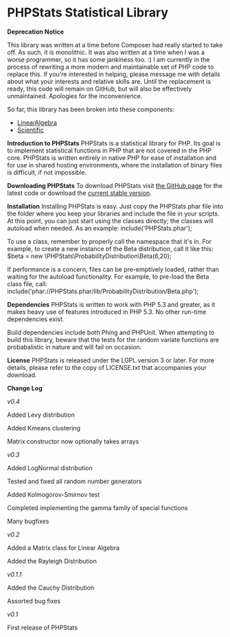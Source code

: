 PHPStats Statistical Library
============================

**Deprecation Notice**

This library was written at a time before Composer had really started to take off. As such, it is monolithic. It was also written at a time when I was a worse programmer, so it has some jankiness too. :) I am currently in the process of rewriting a more modern and maintainable set of PHP code to replace this. If you're interested in helping, please message me with details about what your interests and relative skills are. Until the replacement is ready, this code will remain on GitHub, but will also be effectively unmaintained. Apologies for the inconvenience.

So far, this library has been broken into these components:
- [LinearAlgebra](https://github.com/mcordingley/LinearAlgebra)
- [Scientific](https://github.com/mcordingley/Scientific)

**Introduction to PHPStats**
PHPStats is a statistical library for PHP.  Its goal is to implement
statistical functions in PHP that are not covered in the PHP core.
PHPStats is written entirely in native PHP for ease of installation
and for use in shared hosting environments, where the installation
of binary files is difficult, if not impossible.

**Downloading PHPStats**
To download PHPStats visit
<a href="https://github.com/mcordingley/PHPStats">the GitHub page</a>
for the latest code or download the
<a href="https://github.com/mcordingley/PHPStats/zipball/v0.4">current stable version</a>.

**Installation**
Installing PHPStats is easy.  Just copy the PHPStats.phar file into the
folder where you keep your libraries and include the file in your scripts.
At this point, you can just start using the classes directly; the classes
will autoload when needed.  As an example:
include('PHPStats.phar');

To use a class, remember to properly call the namespace that it's in.  For
example, to create a new instance of the Beta distribution, call it like this:
$beta = new \PHPStats\ProbabilityDistribution\Beta(6,20);

If performance is a concern, files can be pre-emptively loaded, rather than
waiting for the autoload functionality.  For example, to pre-load the Beta class
file, call: include('phar://PHPStats.phar/lib/ProbabilityDistribution/Beta.php');

**Dependencies**
PHPStats is written to work with PHP 5.3 and greater, as it makes heavy use
of features introduced in PHP 5.3.  No other run-time dependencies exist.

Build dependencies include both Phing and PHPUnit.  When attempting to build
this library, beware that the tests for the random variate functions are
probabalistic in nature and will fail on occasion.

**License**
PHPStats is released under the LGPL version 3 or later.  For more details,
please refer to the copy of LICENSE.txt that accompanies your download.

**Change Log**

*v0.4*

Added Levy distribution

Added Kmeans clustering

Matrix constructor now optionally takes arrays

*v0.3*

Added LogNormal distribution

Tested and fixed all random number generators

Added Kolmogorov-Smirnov test

Completed implementing the gamma family of special functions

Many bugfixes

*v0.2*

Added a Matrix class for Linear Algebra

Added the Rayleigh Distribution

*v0.1.1*

Added the Cauchy Distribution

Assorted bug fixes

*v0.1* 

First release of PHPStats
